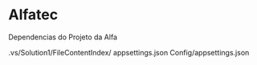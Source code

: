 # Alfatec
Dependencias do Projeto da Alfa

.vs/Solution1/FileContentIndex/
appsettings.json
Config/appsettings.json
